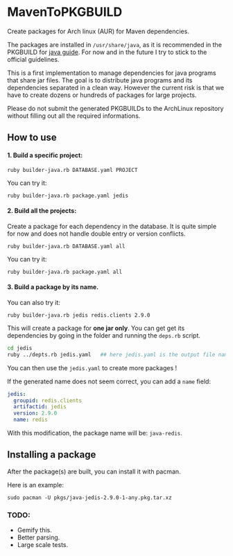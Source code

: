 # MavenToPKGBUILD
Create packages for Arch linux (AUR) for Maven dependencies. 

The packages are installed in `/usr/share/java`, as it is recommended in the PKGBUILD for [java guide](https://wiki.archlinux.org/index.php/Java_package_guidelines). For now and in the future I try to stick to the official guidelines. 

This is a first implementation to manage dependencies for java programs that share jar files. The goal is to distribute java programs and its dependencies separated in a clean way. 
However the current risk is that we have to create dozens or hundreds of packages for large projects.

Please do not submit the generated PKGBUILDs to the ArchLinux repository without filling out all the required informations. 

## How to use

#### 1. Build a specific project:

`ruby builder-java.rb DATABASE.yaml PROJECT`

You can try it: 

`ruby builder-java.rb package.yaml jedis` 

#### 2. Build all the projects: 


Create a package for each dependency in the database. It is quite simple for now and does not handle double entry or version conflicts.

`ruby builder-java.rb DATABASE.yaml all`

You can try it: 

`ruby builder-java.rb package.yaml all` 

#### 3. Build a package by its name. 

You can also try it: 

`ruby builder-java.rb jedis redis.clients 2.9.0` 

This will create a package for **one jar only**. You can get get its dependencies by going in the folder and running the `deps.rb` script. 

``` bash 
cd jedis
ruby ../depts.rb jedis.yaml   ## here jedis.yaml is the output file name, the default is deps.yaml
```
You can then use the `jedis.yaml` to create more packages !

If the generated name does not seem correct, you can add a `name` field: 

``` yaml
jedis:
  groupid: redis.clients
  artifactid: jedis
  version: 2.9.0
  name: redis
``` 

With this modification, the package name will be: `java-redis`. 

## Installing a package 

After the package(s) are built, you can install it with pacman. 

Here is an example: 

`sudo pacman -U pkgs/java-jedis-2.9.0-1-any.pkg.tar.xz`


### TODO: 

* Gemify this. 
* Better parsing. 
* Large scale tests.
